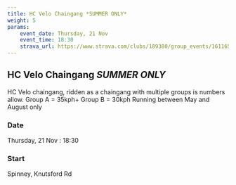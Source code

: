 ```yaml
---
title: HC Velo Chaingang *SUMMER ONLY*
weight: 5
params:
    event_date: Thursday, 21 Nov
    event_time: 18:30
    strava_url: https://www.strava.com/clubs/189380/group_events/1611651
---
```


## HC Velo Chaingang *SUMMER ONLY* 

HC Velo chaingang, ridden as a chaingang with multiple groups is numbers allow.
Group A = 35kph&#43;
Group B = 30kph
Running between May and August only

### Date

Thursday, 21 Nov : 18:30

### Start

Spinney, Knutsford Rd


